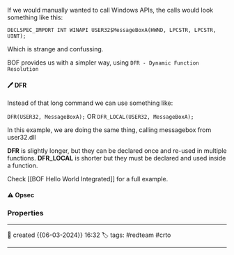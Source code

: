 
If we would manually wanted to call Windows APIs, the calls would look something like this:

`DECLSPEC_IMPORT INT WINAPI USER32$MessageBoxA(HWND, LPCSTR, LPCSTR, UINT);`

Which is strange and confussing.

BOF provides us with a simpler way, using `DFR - Dynamic Function Resolution`

#### 🖊️ DFR

Instead of that long command we can use something like:

`DFR(USER32, MessageBoxA);`
OR
`DFR_LOCAL(USER32, MessageBoxA);`

In this example, we are doing the same thing, calling messagebox from user32.dll

**DFR** is slightly longer, but they can be declared once and re-used in multiple functions.
**DFR_LOCAL** is shorter but they must be declared and used inside a function.

Check [[BOF Hello World Integrated]] for a full example.

#### ⚠ Opsec




### Properties
---
📆 created   {{06-03-2024}} 16:32
🏷️ tags: #redteam #crto 

---

